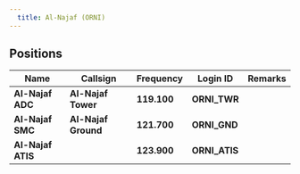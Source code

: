 ```yaml
---
  title: Al-Najaf (ORNI)
---
```


## Positions

|    Name   | Callsign	| Frequency | Login ID | Remarks |
| --------- | --------	| ---------	| -------- | ------- |
| **Al-Najaf ADC** | **Al-Najaf Tower** | **119.100** | **ORNI_TWR** | |
| **Al-Najaf SMC** | **Al-Najaf Ground** | **121.700** | **ORNI_GND**	| |
| **Al-Najaf ATIS** | | **123.900** | **ORNI_ATIS** | |
